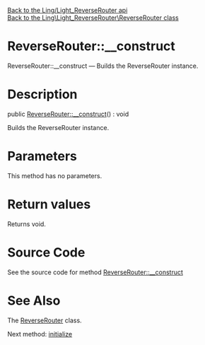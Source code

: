 [Back to the Ling/Light_ReverseRouter api](https://github.com/lingtalfi/Light_ReverseRouter/blob/master/doc/api/Ling/Light_ReverseRouter.md)<br>
[Back to the Ling\Light_ReverseRouter\ReverseRouter class](https://github.com/lingtalfi/Light_ReverseRouter/blob/master/doc/api/Ling/Light_ReverseRouter/ReverseRouter.md)


ReverseRouter::__construct
================



ReverseRouter::__construct — Builds the ReverseRouter instance.




Description
================


public [ReverseRouter::__construct](https://github.com/lingtalfi/Light_ReverseRouter/blob/master/doc/api/Ling/Light_ReverseRouter/ReverseRouter/__construct.md)() : void




Builds the ReverseRouter instance.




Parameters
================

This method has no parameters.


Return values
================

Returns void.








Source Code
===========
See the source code for method [ReverseRouter::__construct](https://github.com/lingtalfi/Light_ReverseRouter/blob/master/ReverseRouter.php#L35-L38)


See Also
================

The [ReverseRouter](https://github.com/lingtalfi/Light_ReverseRouter/blob/master/doc/api/Ling/Light_ReverseRouter/ReverseRouter.md) class.

Next method: [initialize](https://github.com/lingtalfi/Light_ReverseRouter/blob/master/doc/api/Ling/Light_ReverseRouter/ReverseRouter/initialize.md)<br>

